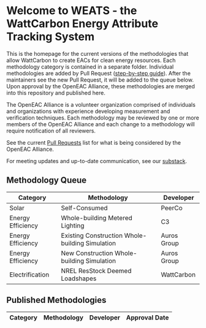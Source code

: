 # Welcome to WEATS - the WattCarbon Energy Attribute Tracking System

This is the homepage for the current versions of the methodologies that allow WattCarbon to create EACs for clean energy resources. Each methodology category is contained in a separate folder. Individual methodologies are added by Pull Request ([step-by-step guide](https://github.com/wattcarbon/WEATS/blob/main/how-to-submit.md)). After the maintainers see the new Pull Request, it will be added to the queue below. Upon approval by the OpenEAC Alliance, these methodologies are merged into this repository and published here.


The OpenEAC Alliance is a volunteer organization comprised of individuals and organizations with experience developing measurement and verification techniques. Each methodology may be reviewed by one or more members of the OpenEAC Alliance and each change to a methodology will require notification of all reviewers.

See the current [Pull Requests](https://github.com/wattcarbon/WEATS/pulls) list for what is being considered by the OpenEAC Alliance.

For meeting updates and up-to-date communication, see our [substack](https://www.openeac.org/).

## Methodology Queue

| Category           | Methodology                                      | Developer     |
| ------------------ | ------------------------------------------------ | -------------- |
| Solar              | Self-Consumed                                    | PeerCo         |
| Energy Efficiency  | Whole-building Metered Lighting                  | C3             |
| Energy Efficiency  | Existing Construction Whole-building Simulation  | Auros Group    |
| Energy Efficiency  | New Construction Whole-building Simulation       | Auros Group    |
| Electrification    | NREL ResStock Deemed Loadshapes                  | WattCarbon     |

## Published Methodologies

| Category           | Methodology                                      | Developer      | Approval Date |
| ------------------ | ------------------------------------------------ | -------------- | ------------  |
